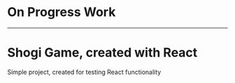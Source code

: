 # On Progress Work
---
# Shogi Game, created with React

Simple project, created for testing React functionality